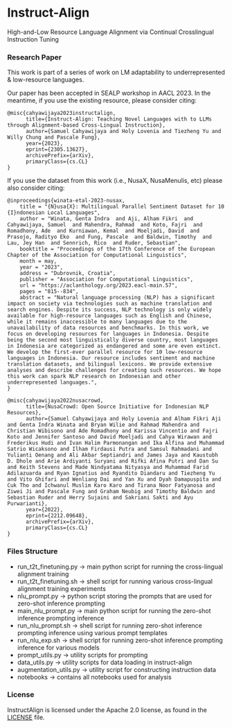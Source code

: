 # Instruct-Align
High-and-Low Resource Language Alignment via Continual Crosslingual Instruction Tuning

### Research Paper
This work is part of a series of work on LM adaptability to underrepresented & low-resource languages.

Our paper has been accepted in SEALP workshop in AACL 2023. In the meantime, if you use the existing resource, please consider citing:
```
@misc{cahyawijaya2023instructalign,
      title={Instruct-Align: Teaching Novel Languages with to LLMs through Alignment-based Cross-Lingual Instruction}, 
      author={Samuel Cahyawijaya and Holy Lovenia and Tiezheng Yu and Willy Chung and Pascale Fung},
      year={2023},
      eprint={2305.13627},
      archivePrefix={arXiv},
      primaryClass={cs.CL}
}
```

If you use the dataset from this work (i.e., NusaX, NusaMenulis, etc) please also consider citing:
```
@inproceedings{winata-etal-2023-nusax,
    title = "{N}usa{X}: Multilingual Parallel Sentiment Dataset for 10 {I}ndonesian Local Languages",
    author = "Winata, Genta Indra  and Aji, Alham Fikri  and Cahyawijaya, Samuel  and Mahendra, Rahmad  and Koto, Fajri  and Romadhony, Ade  and Kurniawan, Kemal  and Moeljadi, David  and Prasojo, Radityo Eko  and Fung, Pascale  and Baldwin, Timothy  and Lau, Jey Han  and Sennrich, Rico  and Ruder, Sebastian",
    booktitle = "Proceedings of the 17th Conference of the European Chapter of the Association for Computational Linguistics",
    month = may,
    year = "2023",
    address = "Dubrovnik, Croatia",
    publisher = "Association for Computational Linguistics",
    url = "https://aclanthology.org/2023.eacl-main.57",
    pages = "815--834",
    abstract = "Natural language processing (NLP) has a significant impact on society via technologies such as machine translation and search engines. Despite its success, NLP technology is only widely available for high-resource languages such as English and Chinese, while it remains inaccessible to many languages due to the unavailability of data resources and benchmarks. In this work, we focus on developing resources for languages in Indonesia. Despite being the second most linguistically diverse country, most languages in Indonesia are categorized as endangered and some are even extinct. We develop the first-ever parallel resource for 10 low-resource languages in Indonesia. Our resource includes sentiment and machine translation datasets, and bilingual lexicons. We provide extensive analyses and describe challenges for creating such resources. We hope this work can spark NLP research on Indonesian and other underrepresented languages.",
}

@misc{cahyawijaya2022nusacrowd,
      title={NusaCrowd: Open Source Initiative for Indonesian NLP Resources}, 
      author={Samuel Cahyawijaya and Holy Lovenia and Alham Fikri Aji and Genta Indra Winata and Bryan Wilie and Rahmad Mahendra and Christian Wibisono and Ade Romadhony and Karissa Vincentio and Fajri Koto and Jennifer Santoso and David Moeljadi and Cahya Wirawan and Frederikus Hudi and Ivan Halim Parmonangan and Ika Alfina and Muhammad Satrio Wicaksono and Ilham Firdausi Putra and Samsul Rahmadani and Yulianti Oenang and Ali Akbar Septiandri and James Jaya and Kaustubh D. Dhole and Arie Ardiyanti Suryani and Rifki Afina Putri and Dan Su and Keith Stevens and Made Nindyatama Nityasya and Muhammad Farid Adilazuarda and Ryan Ignatius and Ryandito Diandaru and Tiezheng Yu and Vito Ghifari and Wenliang Dai and Yan Xu and Dyah Damapuspita and Cuk Tho and Ichwanul Muslim Karo Karo and Tirana Noor Fatyanosa and Ziwei Ji and Pascale Fung and Graham Neubig and Timothy Baldwin and Sebastian Ruder and Herry Sujaini and Sakriani Sakti and Ayu Purwarianti},
      year={2022},
      eprint={2212.09648},
      archivePrefix={arXiv},
      primaryClass={cs.CL}
}
```

### Files Structure
- run_t2t_finetuning.py &rarr; main python script for running the cross-lingual alignment training
- run_t2t_finetuning.sh &rarr; shell script for running various cross-lingual alignment training experiments
- nlu_prompt.py &rarr; python script storing the prompts that are used for zero-shot inference prompting
- main_nlu_prompt.py &rarr; main python script for running the zero-shot inference prompting inference
- run_nlu_prompt.sh &rarr; shell script for running zero-shot inference prompting inference using various prompt templates
- run_nlu_exp.sh &rarr; shell script for running zero-shot inference prompting inference for various models
- prompt_utils.py &rarr; utility scripts for prompting
- data_utils.py &rarr; utility scripts for data loading in instruct-align
- augmentation_utils.py &rarr; utility script for constructing instruction data
- notebooks &rarr; contains all notebooks used for analysis

### License
InstructAlign is licensed under the Apache 2.0 license, as found in the [LICENSE](LICENSE) file.
